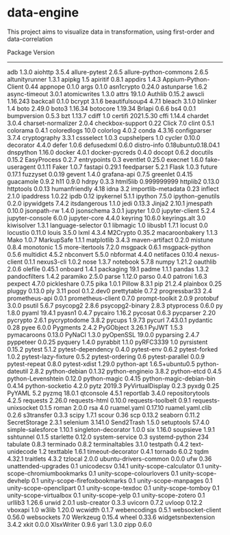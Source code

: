 # data-engine
This project aims to visualize data in transformation, using first-order and data-correlation 


Package                       Version
----------------------------- -------------------
adb                           1.3.0
aiohttp                       3.5.4
allure-pytest                 2.6.5
allure-python-commons         2.6.5
altunityrunner                1.3.1
apipkg                        1.5
apiritif                      0.8.1
appdirs                       1.4.3
Appium-Python-Client          0.44
appnope                       0.1.0
args                          0.1.0
asn1crypto                    0.24.0
astunparse                    1.6.2
async-timeout                 3.0.1
atomicwrites                  1.3.0
attrs                         19.1.0
Authlib                       0.15.2
awscli                        1.16.243
backcall                      0.1.0
bcrypt                        3.1.6
beautifulsoup4                4.7.1
bleach                        3.1.0
blinker                       1.4
boto                          2.49.0
boto3                         1.16.34
botocore                      1.19.34
Brlapi                        0.6.6
bs4                           0.0.1
bumpversion                   0.5.3
bzt                           1.13.7
cdiff                         1.0
certifi                       2021.5.30
cffi                          1.14.4
chardet                       3.0.4
charset-normalizer            2.0.4
checkbox-support              0.22
Click                         7.0
clint                         0.5.1
colorama                      0.4.1
coloredlogs                   10.0
colorlog                      4.0.2
conda                         4.3.16
configparser                  3.7.4
cryptography                  3.3.1
cssselect                     1.0.3
cupshelpers                   1.0
cycler                        0.10.0
decorator                     4.4.0
defer                         1.0.6
defusedxml                    0.6.0
distro-info                   0.18ubuntu0.18.04.1
dnspython                     1.16.0
docker                        4.0.1
docker-pycreds                0.4.0
docopt                        0.6.2
docutils                      0.15.2
EasyProcess                   0.2.7
entrypoints                   0.3
eventlet                      0.25.0
execnet                       1.6.0
fake-useragent                0.1.11
Faker                         1.0.7
fastapi                       0.29.1
feedparser                    5.2.1
Flask                         1.0.3
future                        0.17.1
fuzzyset                      0.0.19
gevent                        1.4.0
grafana-api                   0.7.5
greenlet                      0.4.15
guacamole                     0.9.2
h11                           0.9.0
hdrpy                         0.3.3
html5lib                      0.999999999
httplib2                      0.13.0
httptools                     0.0.13
humanfriendly                 4.18
idna                          3.2
importlib-metadata            0.23
inflect                       2.1.0
ipaddress                     1.0.22
ipdb                          0.12
ipykernel                     5.1.1
ipython                       7.5.0
ipython-genutils              0.2.0
ipywidgets                    7.4.2
itsdangerous                  1.1.0
jedi                          0.13.3
Jinja2                        2.10.1
jmespath                      0.10.0
jsonpath-rw                   1.4.0
jsonschema                    3.0.1
jupyter                       1.0.0
jupyter-client                5.2.4
jupyter-console               6.0.0
jupyter-core                  4.4.0
keyring                       10.6.0
keyrings.alt                  3.0
kiwisolver                    1.3.1
language-selector             0.1
libmagic                      1.0
libusb1                       1.7.1
locust                        0.0
locustio                      0.11.0
louis                         3.5.0
lxml                          4.3.4
M2Crypto                      0.35.2
macaroonbakery                1.1.3
Mako                          1.0.7
MarkupSafe                    1.1.1
matplotlib                    3.4.3
maven-artifact                0.2.0
mistune                       0.8.4
monotonic                     1.5
more-itertools                7.2.0
msgpack                       0.6.1
msgpack-python                0.5.6
multidict                     4.5.2
nbconvert                     5.5.0
nbformat                      4.4.0
netifaces                     0.10.4
nexus-client                  0.1.1
nexus3-cli                    1.0.2
nose                          1.3.7
notebook                      5.7.8
numpy                         1.21.2
oauthlib                      2.0.6
olefile                       0.45.1
onboard                       1.4.1
packaging                     19.1
padme                         1.1.1
pandas                        1.3.2
pandocfilters                 1.4.2
paramiko                      2.5.0
parse                         1.12.0
parso                         0.4.0
patroni                       1.6.3
pexpect                       4.7.0
pickleshare                   0.7.5
pika                          1.0.1
Pillow                        8.3.1
pip                           21.2.4
plainbox                      0.25
pluggy                        0.13.0
ply                           3.11
pool                          0.1.2.dev0
prettytable                   0.7.2
progressbar33                 2.4
prometheus-api                0.0.1
prometheus-client             0.7.0
prompt-toolkit                2.0.9
protobuf                      3.0.0
psutil                        5.6.7
psycopg2                      2.8.6
psycopg2-binary               2.8.3
ptyprocess                    0.6.0
py                            1.8.0
pyaml                         19.4.1
pyasn1                        0.4.7
pycairo                       1.16.2
pycosat                       0.6.3
pycparser                     2.20
pycrypto                      2.6.1
pycryptodome                  3.8.2
pycups                        1.9.73
pycurl                        7.43.0.1
pydantic                      0.28
pyee                          6.0.0
Pygments                      2.4.2
PyGObject                     3.26.1
PyJWT                         1.5.3
pymacaroons                   0.13.0
PyNaCl                        1.3.0
pyOpenSSL                     19.0.0
pyparsing                     2.4.7
pyppeteer                     0.0.25
pyquery                       1.4.0
pyrabbit                      1.1.0
pyRFC3339                     1.0
pyrsistent                    0.15.2
pytest                        5.1.2
pytest-dependency             0.4.0
pytest-env                    0.6.2
pytest-forked                 1.0.2
pytest-lazy-fixture           0.5.2
pytest-ordering               0.6
pytest-parallel               0.0.9
pytest-repeat                 0.8.0
pytest-xdist                  1.29.0
python-apt                    1.6.5+ubuntu0.5
python-dateutil               2.8.2
python-debian                 0.1.32
python-engineio               3.8.2
python-etcd                   0.4.5
python-Levenshtein            0.12.0
python-magic                  0.4.15
python-magic-debian-bin       0.4.14
python-socketio               4.2.0
pytz                          2019.3
PyVirtualDisplay              0.2.3
pyxdg                         0.25
PyYAML                        5.2
pyzmq                         18.0.1
qtconsole                     4.5.1
reportlab                     3.4.0
repositorytools               4.2.5
requests                      2.26.0
requests-html                 0.10.0
requests-toolbelt             0.9.1
requests-unixsocket           0.1.5
roman                         2.0.0
rsa                           4.0
ruamel.yaml                   0.17.10
ruamel.yaml.clib              0.2.6
s3transfer                    0.3.3
scipy                         1.7.1
scour                         0.36
scp                           0.13.2
seaborn                       0.11.2
SecretStorage                 2.3.1
selenium                      3.141.0
Send2Trash                    1.5.0
setuptools                    57.4.0
simple-salesforce             1.10.1
singleton-decorator           1.0.0
six                           1.16.0
soupsieve                     1.9.1
sshtunnel                     0.1.5
starlette                     0.12.0
system-service                0.3
systemd-python                234
tabulate                      0.8.3
terminado                     0.8.2
terminaltables                3.1.0
testpath                      0.4.2
text-unidecode                1.2
texttable                     1.6.1
timeout-decorator             0.4.1
tornado                       6.0.2
tqdm                          4.32.1
traitlets                     4.3.2
tzlocal                       2.0.0
ubuntu-drivers-common         0.0.0
ufw                           0.36
unattended-upgrades           0.1
unicodecsv                    0.14.1
unity-scope-calculator        0.1
unity-scope-chromiumbookmarks 0.1
unity-scope-colourlovers      0.1
unity-scope-devhelp           0.1
unity-scope-firefoxbookmarks  0.1
unity-scope-manpages          0.1
unity-scope-openclipart       0.1
unity-scope-texdoc            0.1
unity-scope-tomboy            0.1
unity-scope-virtualbox        0.1
unity-scope-yelp              0.1
unity-scope-zotero            0.1
urllib3                       1.26.6
urwid                         2.0.1
usb-creator                   0.3.3
uvicorn                       0.7.2
uvloop                        0.12.2
vboxapi                       1.0
w3lib                         1.20.0
wcwidth                       0.1.7
webencodings                  0.5.1
websocket-client              0.56.0
websockets                    7.0
Werkzeug                      0.15.4
wheel                         0.33.6
widgetsnbextension            3.4.2
xkit                          0.0.0
XlsxWriter                    0.9.6
yarl                          1.3.0
zipp                          0.6.0

